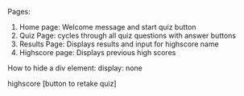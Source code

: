 
Pages:

1. Home page: Welcome message and start quiz button
2. Quiz Page: cycles through all quiz questions with answer buttons
3. Results Page: Displays results and input for highscore name
4. Highscore page: Displays previous high scores

How to hide a div element: display: none

<div hidden>
home
[button to start quiz] => start the timer
</div>

<div hidden>
Question 12
[Answer 1] => onclick: check if it's right/wrong, subtract from timer, display next question 
[Answer 2]
[Answer 3]
[Answer 4]
</div>

<div hidden>
results => access the timer to display the result
[button goes high score]
</div>

<div>
highscore
[button to retake quiz]
</div>